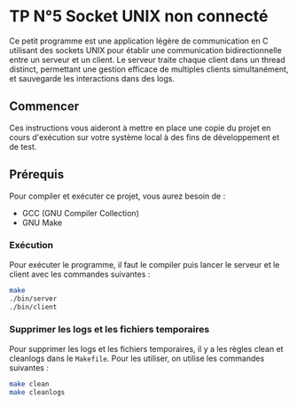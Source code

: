 # TP N°5 Socket UNIX non connecté

Ce petit programme est une application légère de communication en C utilisant des sockets UNIX pour établir une communication bidirectionnelle entre un serveur et un client. Le serveur traite chaque client dans un thread distinct, permettant une gestion efficace de multiples clients simultanément, et sauvegarde les interactions dans des logs.

## Commencer

Ces instructions vous aideront à mettre en place une copie du projet en cours d'exécution sur votre système local à des fins de développement et de test.

## Prérequis

Pour compiler et exécuter ce projet, vous aurez besoin de :

- GCC (GNU Compiler Collection)
- GNU Make

### Exécution

Pour exécuter le programme, il faut le compiler puis lancer le serveur et le client avec les commandes suivantes :

```bash
make
./bin/server
./bin/client
```

### Supprimer les logs et les fichiers temporaires

Pour supprimer les logs et les fichiers temporaires, il y a les règles clean et cleanlogs dans le `Makefile`. Pour les utiliser, on utilise les commandes suivantes :

```bash
make clean
make cleanlogs
```